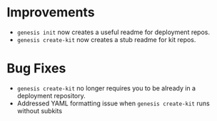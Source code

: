 # Improvements

- `genesis init` now creates a useful readme for deployment repos.
- `genesis create-kit` now creates a stub readme for kit repos.

# Bug Fixes

- `genesis create-kit` no longer requires you to be already in a deployment repository.
- Addressed YAML formatting issue when `genesis create-kit` runs without subkits
